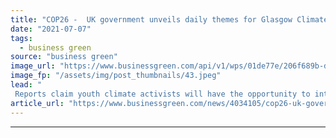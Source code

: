 ```yaml
---
title: "COP26 -  UK government unveils daily themes for Glasgow Climate Summit"
date: "2021-07-07"
tags: 
  - business green
source: "business green"
image_url: "https://www.businessgreen.com/api/v1/wps/01de77e/206f689b-d82b-459d-b153-7860a77cd5e2/4/itM89RbQ-185x114.jpeg"
image_fp: "/assets/img/post_thumbnails/43.jpeg"
lead: "
 Reports claim youth climate activists will have the opportunity to interview government ministers on day dedicated to youth and public empowerment, as Salesforce.com confirmed as latest corporate partner ..."
article_url: "https://www.businessgreen.com/news/4034105/cop26-uk-government-unveils-daily-themes-glasgow-climate-summit"
---
```


---
